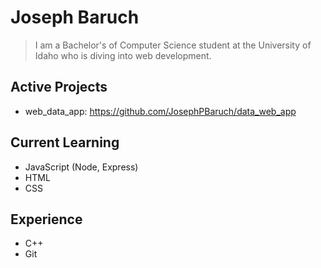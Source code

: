 # Joseph Baruch
> I am a Bachelor's of Computer Science student at the University of Idaho who is diving into web development.

## Active Projects
- web_data_app: https://github.com/JosephPBaruch/data_web_app

## Current Learning
- JavaScript (Node, Express)
- HTML
- CSS
  
## Experience
- C++
- Git
